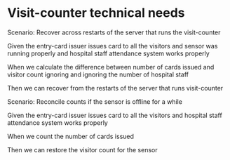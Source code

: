 # Visit-counter technical needs

Scenario: Recover across restarts of the server
that runs the visit-counter

  Given the entry-card issuer issues card to all the visitors
  and sensor was running properly
  and hospital staff attendance system works properly
  
  When we calculate the difference between number of cards issued
  and visitor count ignoring and ignoring the number of hospital staff
  
  Then we can recover from the restarts of the server that runs visit-counter

Scenario: Reconcile counts if the sensor is offline for a while

  Given the entry-card issuer issues card to all the visitors and
  hospital staff attendance system works properly
  
  When we count the number of cards issued
  
  Then we can restore the visitor count for the sensor
